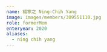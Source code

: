```yaml
---
name: 楊寧之 Ning-Chih Yang 
image: images/members/309551110.jpg 
role: formerMem
enteryear: 2020
aliases:
  - ning chih yang
---
```

